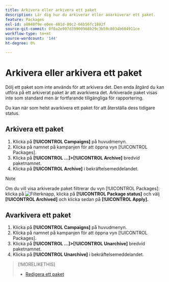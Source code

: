 ```yaml
---
title: Arkivera eller arkivera ett paket
description: Lär dig hur du arkiverar eller avarkiverar ett paket.
feature: Packages
exl-id: a8840f9e-e0ee-481d-80c2-66b56fc1882f
source-git-commit: 0f0a2e907d39900968b29c3b59c8034b604911ce
workflow-type: tm+mt
source-wordcount: '144'
ht-degree: 0%

---
```


# Arkivera eller arkivera ett paket

Dölj ett paket som inte används för att arkivera det. Den enda åtgärd du kan utföra på ett arkiverat paket är att avarkivera det. Arkiverade paket visas inte som standard men är fortfarande tillgängliga för rapportering.

Du kan när som helst avarkivera ett paket för att återställa dess tidigare status.

## Arkivera ett paket

1. Klicka på **[!UICONTROL Campaigns]** på huvudmenyn.
1. Klicka på namnet på kampanjen för att öppna vyn [!UICONTROL Packages].
1. Klicka på **[!UICONTROL ...]>[!UICONTROL Archive]** bredvid paketnamnet.
1. Klicka på **[!UICONTROL Archive]** i bekräftelsemeddelandet.

>[!NOTE]
>
>Om du vill visa arkiverade paket filtrerar du vyn [!UICONTROL Packages]: klicka på ![Filterknapp](/help/dsp/assets/filter.png), klicka på **[!UICONTROL Package status]** och välj **[!UICONTROL Archived]** och klicka sedan på **[!UICONTROL Apply].**

## Avarkivera ett paket

1. Klicka på **[!UICONTROL Campaigns]** på huvudmenyn.
1. Klicka på namnet på kampanjen för att öppna vyn [!UICONTROL Packages].
1. Klicka på **[!UICONTROL ...]>[!UICONTROL Unarchive]** bredvid paketnamnet.
1. Klicka på **[!UICONTROL Unarchive]** i bekräftelsemeddelandet.

>[!MORELIKETHIS]
>
>* [Redigera ett paket](package-edit.md)

